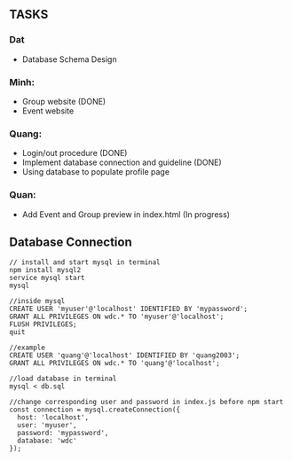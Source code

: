   ## TASKS ##
### Dat
  * Database Schema Design 
### Minh: 
  * Group website (DONE)
  * Event website 
### Quang: 
  * Login/out procedure (DONE)
  * Implement database connection and guideline (DONE)
  * Using database to populate profile page 
### Quan: 
  * Add Event and Group preview in index.html (In progress)


## Database Connection ##


```
// install and start mysql in terminal
npm install mysql2
service mysql start
mysql
```

```
//inside mysql
CREATE USER 'myuser'@'localhost' IDENTIFIED BY 'mypassword';
GRANT ALL PRIVILEGES ON wdc.* TO 'myuser'@'localhost';
FLUSH PRIVILEGES;
quit
```

```
//example
CREATE USER 'quang'@'localhost' IDENTIFIED BY 'quang2003';
GRANT ALL PRIVILEGES ON wdc.* TO 'quang'@'localhost';
```

```
//load database in terminal
mysql < db.sql
```

```
//change corresponding user and password in index.js before npm start
const connection = mysql.createConnection({
  host: 'localhost',
  user: 'myuser',
  password: 'mypassword',
  database: 'wdc'
});
```

